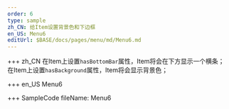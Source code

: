 ```yaml
--- 
order: 6
type: sample
zh_CN: 给Item设置背景色和下边框
en_US: Menu6
editUrl: $BASE/docs/pages/menu/md/Menu6.md
---
```


+++ zh_CN
在Item上设置<Code>hasBottomBar</Code>属性，Item将会在下方显示一个横条；
在Item上设置<Code>hasBackground</Code>属性，Item将会显示背景色；
 

+++ en_US
Menu6

+++ SampleCode
fileName: Menu6
